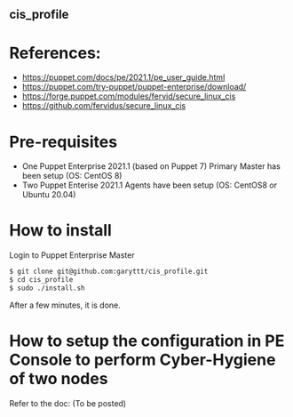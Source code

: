 ## cis_profile

# References:
* https://puppet.com/docs/pe/2021.1/pe_user_guide.html
* https://puppet.com/try-puppet/puppet-enterprise/download/
* https://forge.puppet.com/modules/fervid/secure_linux_cis
* https://github.com/fervidus/secure_linux_cis

# Pre-requisites
* One Puppet Enterprise 2021.1 (based on Puppet 7) Primary Master has been setup (OS:  CentOS 8)
* Two Puppet Enterise 2021.1 Agents have been setup (OS: CentOS8 or Ubuntu 20.04)

# How to install
Login to Puppet Enterprise Master
```bash
$ git clone git@github.com:garyttt/cis_profile.git
$ cd cis_profile
$ sudo ./install.sh
```
After a few minutes, it is done.

# How to setup the configuration in PE Console to perform Cyber-Hygiene of two nodes
Refer to the doc:
(To be posted)
